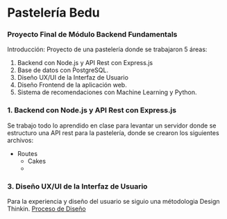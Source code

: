 # Pastelería Bedu
### Proyecto Final de Módulo Backend Fundamentals

Introducción:
Proyecto de una pastelería donde se trabajaron 5 áreas: 
1. Backend con Node.js y API Rest con Express.js
2. Base de datos con PostgreSQL.
3. Diseño UX/UI de la Interfaz de Usuario
4. Diseño Frontend de la aplicación web.
5. Sistema de recomendaciones con Machine Learning y Python.

<section id="backend">
  <h3>1. Backend con Node.js y API Rest con Express.js</h3>
  <p>Se trabajo todo lo aprendido en clase para levantar un servidor donde se estructuro una API rest para la pastelería, donde se crearon los siguientes archivos:</p>
  
  <ul>
    <li>Routes <ul>
        <li>Cakes<li>
      </ul>
    </li>
  </ul>
  
  
  
  
  
  
 </section>

<section id="desing">
  <h3>3. Diseño UX/UI de la Interfaz de Usuario</h3>
  Para la experiencia y diseño del usuario se siguio una métodologia Design Thinkin.
  <a href='./design/' >Proceso de Diseño</a>
 </section>
